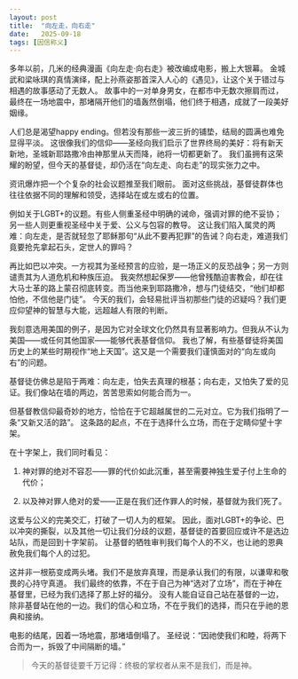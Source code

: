 ```yaml
---
layout: post
title:  "向左走，向右走"
date:   2025-09-18
tags: [因信称义]
---
```


多年以前，几米的经典漫画《向左走·向右走》被改编成电影，搬上大银幕。
金城武和梁咏琪的真情演绎，配上孙燕姿那首深入人心的《遇见》，让这个关于错过与相遇的故事感动了无数人。
故事中的一对单身男女，在都市中无数次擦肩而过，最终在一场地震中，那堵隔开他们的墙轰然倒塌，他们终于相遇，成就了一段美好姻缘。

人们总是渴望happy ending。但若没有那些一波三折的铺垫，结局的圆满也难免显得平淡。
这很像我们的信仰——圣经向我们启示了世界终局的美好：将有新天新地，圣城新耶路撒冷由神那里从天而降，祂将一切都更新了。
我们虽拥有这荣耀的盼望，但今天的基督徒，却仍活在“向左走、向右走”的现实张力之中。

资讯爆炸把一个个复杂的社会议题推至我们眼前。
面对这些挑战，基督徒群体也往往依据不同的理解和领受，选择站在或左或右的位置。

例如关于LGBT+的议题。有些人侧重圣经中明确的诫命，强调对罪的绝不妥协；另一些人则更重视圣经中关于爱、公义与包容的教导。
这让我们陷入属灵的两难：向左走，是否就轻忽了耶稣那句“从此不要再犯罪”的告诫？向右走，难道我们竟要抢先拿起石头，定世人的罪吗？

再比如巴以冲突。一方视其为圣经预言的应验，是一场正义的反恐战争；另一方则谴责其为人道危机和种族压迫。
我突然想起保罗——他曾残酷迫害教会，却在往大马士革的路上蒙召彻底转变。而当他来到耶路撒冷，想与门徒结交，“他们却都怕他，不信他是门徒”。
今天的我们，会轻易批评当初那些门徒的迟疑吗？我们更应仰望神的智慧与大能，远超越人有限的判断。

我刻意选用美国的例子，是因为它对全球文化仍然具有显著影响力。但我从不认为美国——或任何其他国家——能够代表基督信仰。
我也了解，有些基督徒将美国历史上的某些时期视作“地上天国”。这又是一个需要我们谨慎面对的“向左或向右”的问题。

基督徒仿佛总是陷于两难：向左走，怕失去真理的根基；向右走，又怕失了爱的见证。我们像站在墙的两边，苦苦思索如何能合而为一。

但基督教信仰最奇妙的地方，恰恰在于它超越属世的二元对立。它为我们指明了一条“又新又活的路”。
这条路的起点，不在于选择什么立场，而在于定睛仰望十字架。

在十字架上，我们同时看见：

1. 神对罪的绝对不容忍——罪的代价如此沉重，甚至需要神独生爱子付上生命的代价；

2. 以及神对罪人绝对的爱——正是在我们还作罪人的时候，基督就为我们死了。

这爱与公义的完美交汇，打破了一切人为的框架。
因此，面对LGBT+的争论、巴以冲突的撕裂，以及其他一切让我们分歧的议题，基督徒的首要回应或许不是选边站队，而是回到十字架前。
让基督的牺牲审判我们每个人的不义，也让祂的恩典赦免我们每个人的过犯。

这并非一根筋变成两头堵。我们不是放弃真理，而是承认我们的有限，以谦卑和敬畏的心持守真道。
我们最终的依靠，不在于自己为神“选对了立场”，而在于神在基督里，已经为我们选择了那上好的福分。
没有人能自证自己站在基督的一边，除非基督站在他的一边。我们的信心和立场，不在乎我们的选择，而只在乎祂的恩典和接纳。

电影的结尾，因着一场地震，那堵墙倒塌了。
圣经说：“因祂使我们和睦，将两下合而为一，拆毁了中间隔断的墙。”

> 今天的基督徒要千万记得：终极的掌权者从来不是我们，而是神。
